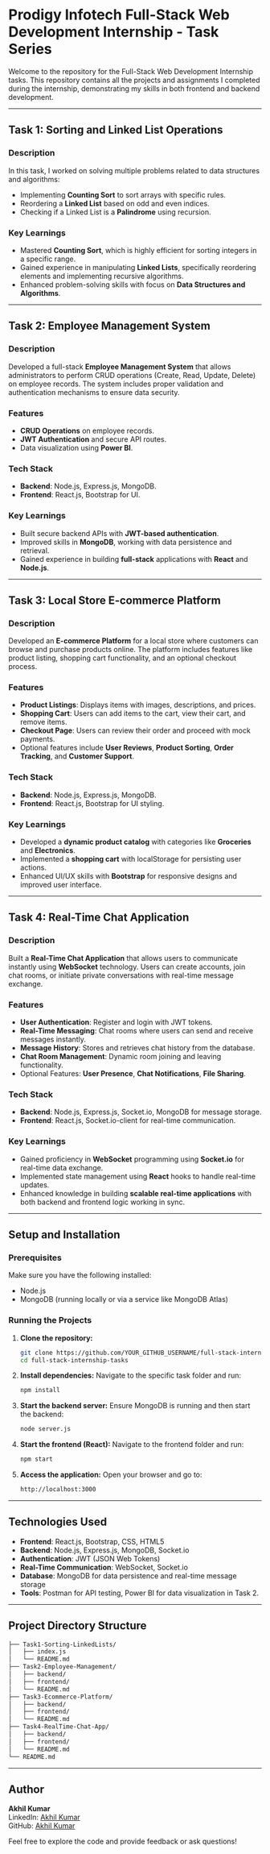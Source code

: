 # Prodigy Infotech Full-Stack Web Development Internship - Task Series

Welcome to the repository for the Full-Stack Web Development Internship tasks. This repository contains all the projects and assignments I completed during the internship, demonstrating my skills in both frontend and backend development.

---

## Task 1: Sorting and Linked List Operations

### Description
In this task, I worked on solving multiple problems related to data structures and algorithms:
- Implementing **Counting Sort** to sort arrays with specific rules.
- Reordering a **Linked List** based on odd and even indices.
- Checking if a Linked List is a **Palindrome** using recursion.

### Key Learnings
- Mastered **Counting Sort**, which is highly efficient for sorting integers in a specific range.
- Gained experience in manipulating **Linked Lists**, specifically reordering elements and implementing recursive algorithms.
- Enhanced problem-solving skills with focus on **Data Structures and Algorithms**.

---

## Task 2: Employee Management System

### Description
Developed a full-stack **Employee Management System** that allows administrators to perform CRUD operations (Create, Read, Update, Delete) on employee records. The system includes proper validation and authentication mechanisms to ensure data security.

### Features
- **CRUD Operations** on employee records.
- **JWT Authentication** and secure API routes.
- Data visualization using **Power BI**.

### Tech Stack
- **Backend**: Node.js, Express.js, MongoDB.
- **Frontend**: React.js, Bootstrap for UI.
  
### Key Learnings
- Built secure backend APIs with **JWT-based authentication**.
- Improved skills in **MongoDB**, working with data persistence and retrieval.
- Gained experience in building **full-stack** applications with **React** and **Node.js**.

---

## Task 3: Local Store E-commerce Platform

### Description
Developed an **E-commerce Platform** for a local store where customers can browse and purchase products online. The platform includes features like product listing, shopping cart functionality, and an optional checkout process.

### Features
- **Product Listings**: Displays items with images, descriptions, and prices.
- **Shopping Cart**: Users can add items to the cart, view their cart, and remove items.
- **Checkout Page**: Users can review their order and proceed with mock payments.
- Optional features include **User Reviews**, **Product Sorting**, **Order Tracking**, and **Customer Support**.

### Tech Stack
- **Backend**: Node.js, Express.js, MongoDB.
- **Frontend**: React.js, Bootstrap for UI styling.

### Key Learnings
- Developed a **dynamic product catalog** with categories like **Groceries** and **Electronics**.
- Implemented a **shopping cart** with localStorage for persisting user actions.
- Enhanced UI/UX skills with **Bootstrap** for responsive designs and improved user interface.

---

## Task 4: Real-Time Chat Application

### Description
Built a **Real-Time Chat Application** that allows users to communicate instantly using **WebSocket** technology. Users can create accounts, join chat rooms, or initiate private conversations with real-time message exchange.

### Features
- **User Authentication**: Register and login with JWT tokens.
- **Real-Time Messaging**: Chat rooms where users can send and receive messages instantly.
- **Message History**: Stores and retrieves chat history from the database.
- **Chat Room Management**: Dynamic room joining and leaving functionality.
- Optional Features: **User Presence**, **Chat Notifications**, **File Sharing**.

### Tech Stack
- **Backend**: Node.js, Express.js, Socket.io, MongoDB for message storage.
- **Frontend**: React.js, Socket.io-client for real-time communication.

### Key Learnings
- Gained proficiency in **WebSocket** programming using **Socket.io** for real-time data exchange.
- Implemented state management using **React** hooks to handle real-time updates.
- Enhanced knowledge in building **scalable real-time applications** with both backend and frontend logic working in sync.

---

## Setup and Installation

### Prerequisites
Make sure you have the following installed:
- Node.js
- MongoDB (running locally or via a service like MongoDB Atlas)

### Running the Projects

1. **Clone the repository:**
   ```bash
   git clone https://github.com/YOUR_GITHUB_USERNAME/full-stack-internship-tasks.git
   cd full-stack-internship-tasks

2. **Install dependencies:**
   Navigate to the specific task folder and run:
   ```bash
   npm install
   ```

3. **Start the backend server:**
   Ensure MongoDB is running and then start the backend:
   ```bash
   node server.js
   ```

4. **Start the frontend (React):**
   Navigate to the frontend folder and run:
   ```bash
   npm start
   ```

5. **Access the application:**
   Open your browser and go to:
   ```bash
   http://localhost:3000
   ```

---

## Technologies Used

- **Frontend**: React.js, Bootstrap, CSS, HTML5
- **Backend**: Node.js, Express.js, MongoDB, Socket.io
- **Authentication**: JWT (JSON Web Tokens)
- **Real-Time Communication**: WebSocket, Socket.io
- **Database**: MongoDB for data persistence and real-time message storage
- **Tools**: Postman for API testing, Power BI for data visualization in Task 2.

---

## Project Directory Structure

```bash
├── Task1-Sorting-LinkedLists/
│   ├── index.js
│   └── README.md
├── Task2-Employee-Management/
│   ├── backend/
│   ├── frontend/
│   └── README.md
├── Task3-Ecommerce-Platform/
│   ├── backend/
│   ├── frontend/
│   └── README.md
├── Task4-RealTime-Chat-App/
│   ├── backend/
│   ├── frontend/
│   └── README.md
└── README.md
```

---

## Author

**Akhil Kumar**  
LinkedIn: [Akhil Kumar](https://www.linkedin.com/in/akhil7199/)  
GitHub: [Akhil Kumar](https://github.com/akhil7199)  

Feel free to explore the code and provide feedback or ask questions!
